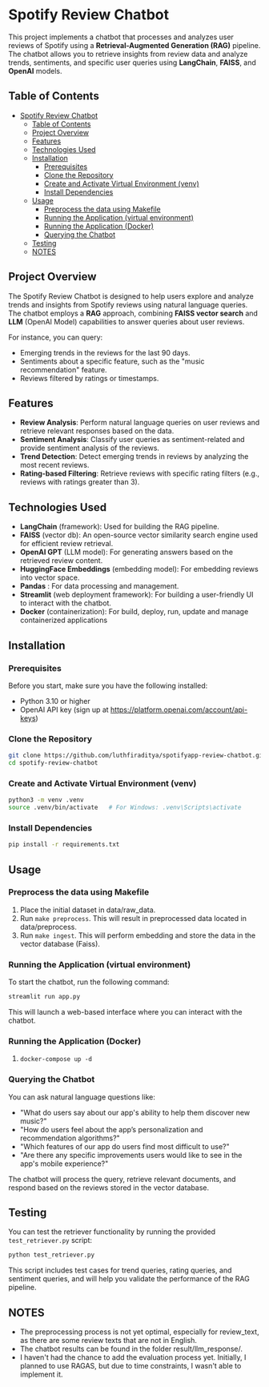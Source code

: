 
# Spotify Review Chatbot

This project implements a chatbot that processes and analyzes user reviews of Spotify using a **Retrieval-Augmented Generation (RAG)** pipeline. The chatbot allows you to retrieve insights from review data and analyze trends, sentiments, and specific user queries using **LangChain**, **FAISS**, and **OpenAI** models.

## Table of Contents

- [Spotify Review Chatbot](#spotify-review-chatbot)
  - [Table of Contents](#table-of-contents)
  - [Project Overview](#project-overview)
  - [Features](#features)
  - [Technologies Used](#technologies-used)
  - [Installation](#installation)
    - [Prerequisites](#prerequisites)
    - [Clone the Repository](#clone-the-repository)
    - [Create and Activate Virtual Environment (venv)](#create-and-activate-virtual-environment-venv)
    - [Install Dependencies](#install-dependencies)
  - [Usage](#usage)
    - [Preprocess the data using Makefile](#preprocess-the-data-using-makefile)
    - [Running the Application (virtual environment)](#running-the-application-virtual-environment)
    - [Running the Application (Docker)](#running-the-application-docker)
    - [Querying the Chatbot](#querying-the-chatbot)
  - [Testing](#testing)
  - [NOTES](#notes)

## Project Overview

The Spotify Review Chatbot is designed to help users explore and analyze trends and insights from Spotify reviews using natural language queries. The chatbot employs a **RAG** approach, combining **FAISS vector search** and **LLM** (OpenAI Model) capabilities to answer queries about user reviews.

For instance, you can query:
- Emerging trends in the reviews for the last 90 days.
- Sentiments about a specific feature, such as the "music recommendation" feature.
- Reviews filtered by ratings or timestamps.

## Features

- **Review Analysis**: Perform natural language queries on user reviews and retrieve relevant responses based on the data.
- **Sentiment Analysis**: Classify user queries as sentiment-related and provide sentiment analysis of the reviews.
- **Trend Detection**: Detect emerging trends in reviews by analyzing the most recent reviews.
- **Rating-based Filtering**: Retrieve reviews with specific rating filters (e.g., reviews with ratings greater than 3).

## Technologies Used

- **LangChain** (framework): Used for building the RAG pipeline.
- **FAISS** (vector db): An open-source vector similarity search engine used for efficient review retrieval.
- **OpenAI GPT** (LLM model): For generating answers based on the retrieved review content.
- **HuggingFace Embeddings** (embedding model): For embedding reviews into vector space.
- **Pandas** : For data processing and management.
- **Streamlit** (web deployment framework): For building a user-friendly UI to interact with the chatbot.
- **Docker** (containerization): For build, deploy, run, update and manage containerized applications

## Installation

### Prerequisites

Before you start, make sure you have the following installed:

- Python 3.10 or higher
- OpenAI API key (sign up at https://platform.openai.com/account/api-keys)

### Clone the Repository

```bash
git clone https://github.com/luthfiraditya/spotifyapp-review-chatbot.git
cd spotify-review-chatbot
```

### Create and Activate Virtual Environment (venv)

```bash
python3 -m venv .venv
source .venv/bin/activate   # For Windows: .venv\Scripts\activate
```

### Install Dependencies

```bash
pip install -r requirements.txt
```

## Usage

### Preprocess the data using Makefile
1. Place the initial dataset in data/raw_data.
2. Run `make preprocess`. This will result in preprocessed data located in data/preprocess.
3. Run `make ingest`. This will perform embedding and store the data in the vector database (Faiss).

### Running the Application (virtual environment)

To start the chatbot, run the following command:

```bash
streamlit run app.py
```

This will launch a web-based interface where you can interact with the chatbot.


### Running the Application (Docker)

1. `docker-compose up -d`


### Querying the Chatbot

You can ask natural language questions like:

- "What do users say about our app's ability to help them discover new music?"
- "How do users feel about the app’s personalization and recommendation algorithms?"
- "Which features of our app do users find most difficult to use?"
- "Are there any specific improvements users would like to see in the app's mobile experience?"

The chatbot will process the query, retrieve relevant documents, and respond based on the reviews stored in the vector database.



## Testing

You can test the retriever functionality by running the provided `test_retriever.py` script:

```bash
python test_retriever.py
```

This script includes test cases for trend queries, rating queries, and sentiment queries, and will help you validate the performance of the RAG pipeline.


## NOTES
- The preprocessing process is not yet optimal, especially for review_text, as there are some review texts that are not in English.
- The chatbot results can be found in the folder result/llm_response/.
- I haven't had the chance to add the evaluation process yet. Initially, I planned to use RAGAS, but due to time constraints, I wasn't able to implement it.